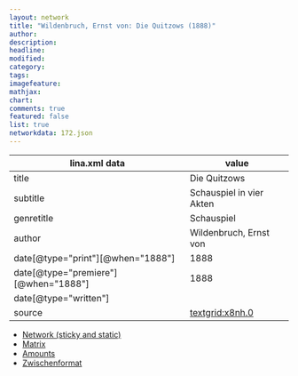 ```yaml
---
layout: network
title: "Wildenbruch, Ernst von: Die Quitzows (1888)"
author:
description:
headline:
modified:
category:
tags:
imagefeature: 
mathjax: 
chart: 
comments: true
featured: false
list: true
networkdata: 172.json
---
```

lina.xml data  | value
------------- | -------------
title|Die Quitzows
subtitle|Schauspiel in vier Akten
genretitle|Schauspiel
author|Wildenbruch, Ernst von
date[@type="print"][@when="1888"]|1888
date[@type="premiere"][@when="1888"]|1888
date[@type="written"]|
source|[textgrid:x8nh.0](https://textgridlab.org/1.0/tgcrud-public/rest/textgrid:x8nh.0/data)



* [Network (sticky and static)](/linas/network172)
* [Matrix](/linas/matrix172)
* [Amounts](/linas/amount172)
* [Zwischenformat](/linas/lina172 )
